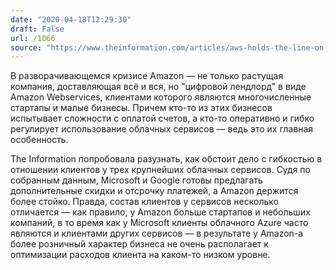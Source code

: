 ```yaml
---
date: "2020-04-18T12:29:30"
draft: False
url: /1066
source: "https://www.theinformation.com/articles/aws-holds-the-line-on-cloud-bills-as-customers-ask-for-relief"
---
```


В разворачивающемся кризисе Amazon — не только растущая компания, доставляющая всё и вся, но "цифровой лендлорд" в виде Amazon Webservices, клиентами которого являются многочисленные стартапы и малые бизнесы. Причем кто-то из этих бизнесов испытывает сложности с оплатой счетов, а кто-то оперативно и гибко регулирует использование облачных сервисов — ведь это их главная особенность.

The Information попробовала разузнать, как обстоит дело с гибкостью в отношении клиентов у трех крупнейших облачных сервисов. Судя по собранным данным, Microsoft и Google готовы предлагать дополнительные скидки и отсрочку платежей, а Amazon держится более стойко. Правда, состав клиентов у сервисов несколько отличается — как правило, у Amazon больше стартапов и небольших компаний, в то время как у Microsoft клиенты облачного Azure часто являются и клиентами других сервисов — в результате у Amazon-а более розничный характер бизнеса не очень располагает к оптимизации расходов клиента на каком-то низком уровне.
